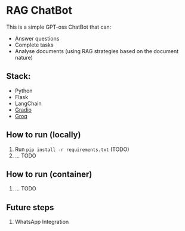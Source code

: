 # RAG ChatBot
This is a simple GPT-oss ChatBot that can:
- Answer questions
- Complete tasks
- Analyse documents (using RAG strategies based on the document nature)

## Stack:
- Python
- Flask
- LangChain
- [Gradio](https://www.gradio.app/)
- [Groq](https://groq.com/)

## How to run (locally)
1. Run `pip install -r requirements.txt` (TODO)
2. ... TODO

## How to run (container)
1. ... TODO

## Future steps
1. WhatsApp Integration